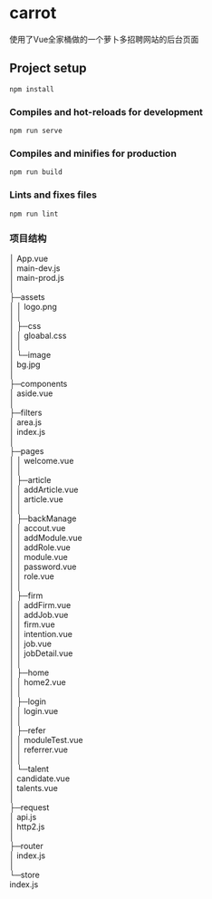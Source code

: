 # carrot
使用了Vue全家桶做的一个萝卜多招聘网站的后台页面

## Project setup
```
npm install
```

### Compiles and hot-reloads for development
```
npm run serve
```

### Compiles and minifies for production
```
npm run build
```

### Lints and fixes files
```
npm run lint
```

### 项目结构
│  App.vue  
│  main-dev.js  
│  main-prod.js   
│  
├─assets  
│  │  logo.png  
│  │  
│  ├─css  
│  │      gloabal.css  
│  │  
│  └─image  
│          bg.jpg  
│  
├─components  
│      aside.vue  
│  
├─filters  
│      area.js  
│      index.js  
│  
├─pages  
│  │  welcome.vue  
│  │  
│  ├─article  
│  │      addArticle.vue  
│  │      article.vue  
│  │  
│  ├─backManage  
│  │      accout.vue  
│  │      addModule.vue  
│  │      addRole.vue  
│  │      module.vue  
│  │      password.vue  
│  │      role.vue  
│  │  
│  ├─firm  
│  │      addFirm.vue  
│  │      addJob.vue  
│  │      firm.vue  
│  │      intention.vue  
│  │      job.vue  
│  │      jobDetail.vue  
│  │  
│  ├─home  
│  │      home2.vue  
│  │  
│  ├─login  
│  │      login.vue  
│  │  
│  ├─refer  
│  │      moduleTest.vue  
│  │      referrer.vue  
│  │  
│  └─talent  
│          candidate.vue  
│          talents.vue  
│  
├─request    
│      api.js  
│      http2.js  
│  
├─router  
│      index.js  
│  
└─store  
        index.js   
